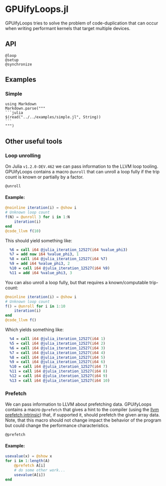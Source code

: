 # GPUifyLoops.jl

GPUifyLoops tries to solve the problem of code-duplication that can occur
when writing performant kernels that target multiple devices.

## API

```@docs
@loop
@setup
@synchronize
```

## Examples
### Simple

````@eval
using Markdown
Markdown.parse("""
```julia
$(read("../../examples/simple.jl", String))
```
""")
````

## Other useful tools
### Loop unrolling

On Julia `v1.2.0-DEV.462` we can pass information to the LLVM loop tooling.
GPUifyLoops contains a macro `@unroll` that can unroll a loop fully if the
trip count is known or partially by a factor.

```@docs
@unroll
```
#### Example:

```julia
@noinline iteration(i) = @show i
# Unknown loop count
f(N) = @unroll 3 for i in 1:N
    iteration(i)
end
@code_llvm f(10)
```

This should yield something like:
```LLVM
  %6 = call i64 @julia_iteration_12527(i64 %value_phi3)
  %7 = add nuw i64 %value_phi3, 1
  %8 = call i64 @julia_iteration_12527(i64 %7)
  %9 = add i64 %value_phi3, 2
  %10 = call i64 @julia_iteration_12527(i64 %9)
  %11 = add i64 %value_phi3, 3
```

You can also unroll a loop fully, but that requires a known/computable
trip-count:

```julia
@noinline iteration(i) = @show i
# Unknown loop count
f() = @unroll for i in 1:10
    iteration(i)
end
@code_llvm f()
```

Which yields something like:
```LLVM
  %4 = call i64 @julia_iteration_12527(i64 1)
  %5 = call i64 @julia_iteration_12527(i64 2)
  %6 = call i64 @julia_iteration_12527(i64 3)
  %7 = call i64 @julia_iteration_12527(i64 4)
  %8 = call i64 @julia_iteration_12527(i64 5)
  %9 = call i64 @julia_iteration_12527(i64 6)
  %10 = call i64 @julia_iteration_12527(i64 7)
  %11 = call i64 @julia_iteration_12527(i64 8)
  %12 = call i64 @julia_iteration_12527(i64 9)
  %13 = call i64 @julia_iteration_12527(i64 10)
```

### Prefetch

We can pass information to LLVM about prefetching data.  GPUifyLoops
contains a macro `@prefetch` that gives a hint to the compiler (using the
[llvm prefetch intrinsic][0]) that, if supported it, should prefetch the
given array data.  Note, that this macro should not change impact the
behavior of the program but could change the performance characteristics.

```@docs
@prefetch
```
#### Example:

```julia
usevalue(x) = @show x
for i in 1:length(A)
    @prefetch A[i]
    # do some other work...
    usevalue(A[i])
end
```

[0]: https://llvm.org/docs/LangRef.html#llvm-prefetch-intrinsic
